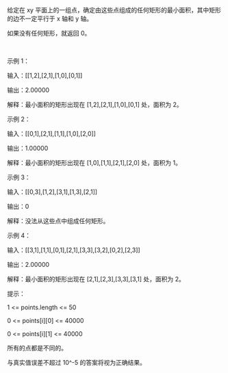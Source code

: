 给定在 xy 平面上的一组点，确定由这些点组成的任何矩形的最小面积，其中矩形的边不一定平行于 x 轴和 y 轴。

如果没有任何矩形，就返回 0。

 

示例 1：



输入：[[1,2],[2,1],[1,0],[0,1]]

输出：2.00000

解释：最小面积的矩形出现在 [1,2],[2,1],[1,0],[0,1] 处，面积为 2。

示例 2：



输入：[[0,1],[2,1],[1,1],[1,0],[2,0]]

输出：1.00000

解释：最小面积的矩形出现在 [1,0],[1,1],[2,1],[2,0] 处，面积为 1。

示例 3：



输入：[[0,3],[1,2],[3,1],[1,3],[2,1]]

输出：0

解释：没法从这些点中组成任何矩形。

示例 4：



输入：[[3,1],[1,1],[0,1],[2,1],[3,3],[3,2],[0,2],[2,3]]

输出：2.00000

解释：最小面积的矩形出现在 [2,1],[2,3],[3,3],[3,1] 处，面积为 2。
 

提示：

1 <= points.length <= 50

0 <= points[i][0] <= 40000

0 <= points[i][1] <= 40000

所有的点都是不同的。

与真实值误差不超过 10^-5 的答案将视为正确结果。


